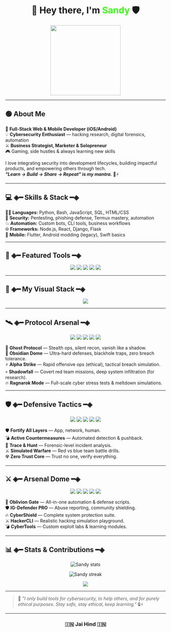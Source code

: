 <h1 align="center">👋 Hey there, I'm <span style="color:#39FF14;"><b>Sandy</b></span> 🛡️</h1>

<p align="center">
  <img src="https://media.giphy.com/media/du3J3cXyzhj75IOgvA/giphy.gif" width="220" />
</p>

---

## 🟢 About Me

🚀 **Full-Stack Web & Mobile Developer (iOS/Android)**  
💡 **Cybersecurity Enthusiast** — hacking research, digital forensics, automation  
⚔️ **Business Strategist, Marketer & Solopreneur**  
🎮 Gaming, side hustles & always learning new skills

I love integrating security into development lifecycles, building impactful products, and empowering others through tech.  
_**"Learn → Build → Share → Repeat" is my mantra.**_ 🔁⚡

---

## 💻 ◈━ Skills & Stack ━◈

🧑‍💻 **Languages:** Python, Bash, JavaScript, SQL, HTML/CSS  
🔐 **Security:** Pentesting, phishing defense, Termux mastery, automation  
💥 **Automation:** Custom bots, CLI tools, business workflows  
🌐 **Frameworks:** Node.js, React, Django, Flask  
📱 **Mobile:** Flutter, Android modding (legacy), Swift basics

---

## 🚀 ◈━ Featured Tools ━◈

<p align="center">
  <img src="https://img.shields.io/badge/🚀-Oblivion--Gate-0a0a0a?style=for-the-badge&logo=terminal&logoColor=white" />
  <img src="https://img.shields.io/badge/🛡️-IG%20Defender-0a0a0a?style=for-the-badge&logo=protonmail&logoColor=white" />
  <img src="https://img.shields.io/badge/⚔️-HackerCLI-0a0a0a?style=for-the-badge&logo=gnubash&logoColor=white" />
  <img src="https://img.shields.io/badge/🔥-CyberShield-0a0a0a?style=for-the-badge&logo=fortinet&logoColor=white" />
  <img src="https://img.shields.io/badge/💣-CyberTools-0a0a0a?style=for-the-badge&logo=tryhackme&logoColor=white" />
</p>

---

## 🎨 ◈━ My Visual Stack ━◈

<p align="center">
  <img src="https://skillicons.dev/icons?i=python,bash,linux,html,css,js,nodejs,react,flutter,django,github,git,tailwind" />
</p>

---

## 🛰️ ◈━ Protocol Arsenal ━◈

<p align="center">
  <img src="https://img.shields.io/badge/👻-Ghost%20Protocol-0a0a0a?style=for-the-badge&logo=ghost&logoColor=white" />
  <img src="https://img.shields.io/badge/🖤-Obsidian%20Dome-0a0a0a?style=for-the-badge&logo=shield&logoColor=white" />
  <img src="https://img.shields.io/badge/⚡-Alpha%20Strike-0a0a0a?style=for-the-badge&logo=zap&logoColor=white" />
  <img src="https://img.shields.io/badge/💀-Shadowfall-0a0a0a?style=for-the-badge&logo=skull&logoColor=white" />
  <img src="https://img.shields.io/badge/🔥-Ragnarok%20Mode-0a0a0a?style=for-the-badge&logo=fire&logoColor=white" />
</p>

👻 **Ghost Protocol** — Stealth ops, silent recon, vanish like a shadow.  
🖤 **Obsidian Dome** — Ultra-hard defenses, blackhole traps, zero breach tolerance.  
⚡ **Alpha Strike** — Rapid offensive ops (ethical), tactical breach simulation.  
💀 **Shadowfall** — Covert red team missions, deep system infiltration (for research).  
🔥 **Ragnarok Mode** — Full-scale cyber stress tests & meltdown simulations.

---

## 🛡️ ◈━ Defensive Tactics ━◈

<p align="center">
  <img src="https://img.shields.io/badge/🛡️-Fortify%20All-0a0a0a?style=for-the-badge&logo=fortinet&logoColor=white" />
  <img src="https://img.shields.io/badge/💣-Countermeasures-0a0a0a?style=for-the-badge&logo=biohazard&logoColor=white" />
  <img src="https://img.shields.io/badge/🔎-Trace%20%26%20Hunt-0a0a0a?style=for-the-badge&logo=search&logoColor=white" />
  <img src="https://img.shields.io/badge/⚔️-Simulated%20Warfare-0a0a0a?style=for-the-badge&logo=target&logoColor=white" />
  <img src="https://img.shields.io/badge/☢️-Zero%20Trust-0a0a0a?style=for-the-badge&logo=radiation&logoColor=white" />
</p>

🛡️ **Fortify All Layers** — App, network, human.  
💣 **Active Countermeasures** — Automated detection & pushback.  
🔎 **Trace & Hunt** — Forensic-level incident analysis.  
⚔️ **Simulated Warfare** — Red vs blue team battle drills.  
☢️ **Zero Trust Core** — Trust no one, verify everything.

---

## ⚔️ ◈━ Arsenal Dome ━◈

<p align="center">
  <img src="https://img.shields.io/badge/🚀-Oblivion%20Gate-0a0a0a?style=for-the-badge&logo=terminal&logoColor=white" />
  <img src="https://img.shields.io/badge/🛡️-IG--Defender%20PRO-0a0a0a?style=for-the-badge&logo=protonmail&logoColor=white" />
  <img src="https://img.shields.io/badge/🔥-CyberShield-0a0a0a?style=for-the-badge&logo=fortinet&logoColor=white" />
  <img src="https://img.shields.io/badge/⚔️-HackerCLI-0a0a0a?style=for-the-badge&logo=gnubash&logoColor=white" />
  <img src="https://img.shields.io/badge/💣-CyberTools-0a0a0a?style=for-the-badge&logo=tryhackme&logoColor=white" />
</p>

🚀 **Oblivion Gate** — All-in-one automation & defense scripts.  
🛡️ **IG-Defender PRO** — Abuse reporting, community shielding.  
🔥 **CyberShield** — Complete system protection suite.  
⚔️ **HackerCLI** — Realistic hacking simulation playground.  
💣 **CyberTools** — Custom exploit labs & learning modules.

---

## 📊 ◈━ Stats & Contributions ━◈

<p align="center">
  <img src="https://github-readme-stats.vercel.app/api?username=coderwizy&show_icons=true&theme=radical" alt="Sandy stats" />
</p>

<p align="center">
  <img src="https://github-readme-streak-stats.herokuapp.com/?user=coderwizy&theme=radical" alt="Sandy streak" />
</p>

<p align="center">
  <img src="https://github-profile-summary-cards.vercel.app/api/cards/profile-details?username=coderwizy&theme=radical" />
</p>

---

> 💬 _"I only build tools for cybersecurity, to help others, and for purely ethical purposes. Stay safe, stay ethical, keep learning."_ 🔒⚡

---

<h3 align="center">🇮🇳 Jai Hind 🇮🇳</h3>
